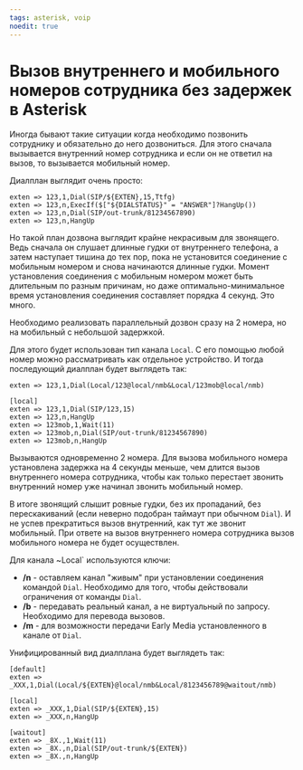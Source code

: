 ```yaml
---
tags: asterisk, voip
noedit: true
---
```


# Вызов внутреннего и мобильного номеров сотрудника без задержек в Asterisk

Иногда бывают такие ситуации когда необходимо позвонить сотруднику и обязательно до него дозвониться. Для этого сначала вызывается внутренний номер сотрудника и если он не ответил на вызов, то вызывается мобильный номер.

Диалплан выглядит очень просто:

    exten => 123,1,Dial(SIP/${EXTEN},15,Ttfg)
    exten => 123,n,ExecIf($["${DIALSTATUS}" = "ANSWER"]?HangUp())
    exten => 123,n,Dial(SIP/out-trunk/81234567890)
    exten => 123,n,HangUp

Но такой план дозвона выглядит крайне некрасивым для звонящего. Ведь сначала он слушает длинные гудки от внутреннего телефона, а затем наступает тишина до тех пор, пока не установится соединение с мобильным номером и снова начинаются длинные гудки. Момент установления соединения с мобильным номером может быть длительным по разным причинам, но даже оптимально-минимальное время установления соединения составляет порядка 4 секунд. Это много.

Необходимо реализовать параллельный дозвон сразу на 2 номера, но на мобильный с небольшой задержкой.

Для этого будет использован тип канала `Local`. С его помощью любой номер можно рассматривать как отдельное устройство. И тогда последующий диалплан будет выглядеть так:

    exten => 123,1,Dial(Local/123@local/nmb&Local/123mob@local/nmb)

    [local]
    exten => 123,1,Dial(SIP/123,15)
    exten => 123,n,HangUp
    exten => 123mob,1,Wait(11)
    exten => 123mob,n,Dial(SIP/out-trunk/81234567890)
    exten => 123mob,n,HangUp

Вызываются одновременно 2 номера. Для вызова мобильного номера установлена задержка на 4 секунды меньше, чем длится вызов внутреннего номера сотрудника, чтобы как только перестает звонить внутренний номер уже начинал звонить мобильный номер.

В итоге звонящий слышит ровные гудки, без их пропаданий, без перескакиваний (если неверно подобран таймаут при обычном `Dial`). И не успев прекратиться вызов внутренний, как тут же звонит мобильный. При ответе на вызов внутреннего номера сотрудника вызов мобильного номера не будет осуществлен.

Для канала ~Local` используются ключи:

* **/n** - оставляем канал "живым" при установлении соединения командой `Dial`. Необходимо для того, чтобы действовали ограничения от команды `Dial`.
* **/b** - передавать реальный канал, а не виртуальный по запросу. Необходимо для перевода вызовов.
* **/m** - для возможности передачи Early Media установленного в канале от `Dial`.


Унифицированный вид диалплана будет выглядеть так:

    [default]
    exten => _XXX,1,Dial(Local/${EXTEN}@local/nmb&Local/8123456789@waitout/nmb)

    [local]
    exten => _XXX,1,Dial(SIP/${EXTEN},15)
    exten => _XXX,n,HangUp

    [waitout]
    exten => _8X.,1,Wait(11)
    exten => _8X.,n,Dial(SIP/out-trunk/${EXTEN})
    exten => _8X.,n,HangUp


